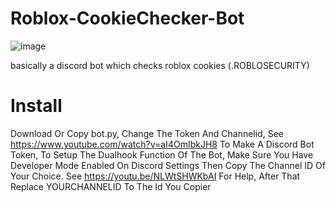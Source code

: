 # Roblox-CookieChecker-Bot
![image](https://user-images.githubusercontent.com/85228192/140180977-e3e9bd23-69f7-4397-a44c-c1c39a44583b.png)


basically a discord bot which checks roblox cookies (.ROBLOSECURITY)

# Install

Download Or Copy bot.py, Change The Token And Channelid, See https://www.youtube.com/watch?v=aI4OmIbkJH8 To Make A Discord Bot Token,
To Setup The Dualhook Function Of The Bot, Make Sure You Have Developer Mode Enabled On Discord Settings Then Copy The Channel ID Of Your Choice. See https://youtu.be/NLWtSHWKbAI For Help, After That Replace YOURCHANNELID To The Id You Copier
